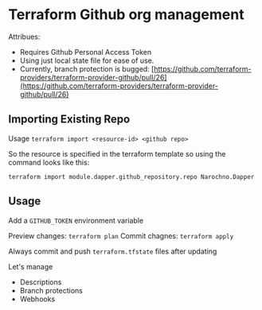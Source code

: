 # Terraform Github org management

Attribues:

- Requires Github Personal Access Token
- Using just local state file for ease of use.
- Currently, branch protection is bugged: [https://github.com/terraform-providers/terraform-provider-github/pull/26](https://github.com/terraform-providers/terraform-provider-github/pull/26)

## Importing Existing Repo

Usage `terraform import <resource-id> <github repo>`

So the resource is specified in the terraform template so using the command looks like this:

`terraform import module.dapper.github_repository.repo Narochno.Dapper`

## Usage

Add a `GITHUB_TOKEN` environment variable 

Preview changes: `terraform plan`
Commit chagnes: `terraform apply`

Always commit and push `terraform.tfstate` files after updating

Let's manage

- Descriptions
- Branch protections
- Webhooks